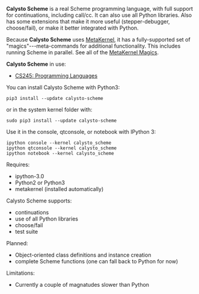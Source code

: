 **Calysto Scheme** is a real Scheme programming language, with full support for continuations, including call/cc. It can also use all Python libraries. Also has some extensions that make it more useful (stepper-debugger, choose/fail), or make it better integrated with Python.

Because **Calysto Scheme** uses [MetaKernel](https://github.com/Calysto/metakernel/blob/master/README.rst), it has a fully-supported set of "magics"---meta-commands for additional functionality. This includes running Scheme in parallel. See all of the [MetaKernel Magics](https://github.com/Calysto/metakernel/blob/master/metakernel/magics/README.md).

**Calysto Scheme** in use:

* [CS245: Programming Languages](http://jupyter.cs.brynmawr.edu/hub/dblank/public/CS245%20Programming%20Languages/2014/Programming%20Languages,%20Syllabus.ipynb)

You can install Calysto Scheme with Python3:

```
pip3 install --update calysto-scheme
```

or in the system kernel folder with:

```
sudo pip3 install --update calysto-scheme
```

Use it in the console, qtconsole, or notebook with IPython 3:

```
ipython console --kernel calysto_scheme
ipython qtconsole --kernel calysto_scheme
ipython notebook --kernel calysto_scheme
```

Requires:

* ipython-3.0
* Python2 or Python3
* metakernel (installed automatically)

Calysto Scheme supports:

* continuations
* use of all Python libraries
* choose/fail
* test suite

Planned:

* Object-oriented class definitions and instance creation
* complete Scheme functions (one can fall back to Python for now)

Limitations:

* Currently a couple of magnatudes slower than Python
